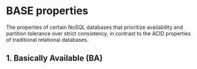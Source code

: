 # BASE properties

The properties of certain NoSQL databases that prioritize availability and partition tolerance over strict consistency, 
in contrast to the ACID properties of traditional relational databases.

## 1. Basically Available (BA)
